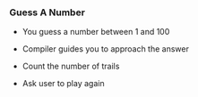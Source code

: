 ### Guess A Number

* You guess a number between 1 and 100

* Compiler guides you to approach the answer

* Count the number of trails

* Ask user to play again
